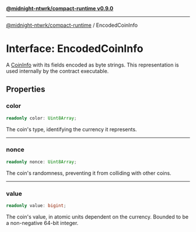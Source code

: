 [**@midnight-ntwrk/compact-runtime v0.9.0**](../README.md)

***

[@midnight-ntwrk/compact-runtime](../globals.md) / EncodedCoinInfo

# Interface: EncodedCoinInfo

A [CoinInfo](../type-aliases/CoinInfo.md) with its fields encoded as byte strings. This representation is used internally by
the contract executable.

## Properties

### color

```ts
readonly color: Uint8Array;
```

The coin's type, identifying the currency it represents.

***

### nonce

```ts
readonly nonce: Uint8Array;
```

The coin's randomness, preventing it from colliding with other coins.

***

### value

```ts
readonly value: bigint;
```

The coin's value, in atomic units dependent on the currency. Bounded to be a non-negative 64-bit integer.
